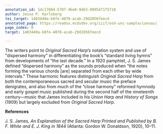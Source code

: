 ```yaml
---
annotation_id: 1dc17604-5707-4be8-9d63-9095471f5f18
author: Jesse P. Karlsberg
tei_target: 1403440a-b8fe-4078-acab-29d2856feecd
annotated_page: https://readux.ecdsdev.org/iiif/osh-unc-sample/canvas/_osh-1.jpg
page_index: 0
target: 1403440a-b8fe-4078-acab-29d2856feecd

---
```

<p>The writers point to <em>Original Sacred Harp</em>&rsquo;s notation system and use of "dispersed harmony" in differentiating the book&rsquo;s &ldquo;standard living hymns&rdquo; from developments of &ldquo;the last decade.&rdquo; In a 1920 pamphlet, J. S. James defined &ldquo;dispersed harmony&rdquo; as the sounds produced when &ldquo;the notes forming the various chords [are] separated from each other by wide intervals.&rdquo; These harmonic features distinguish <em>Original Sacred Harp</em> from both the contemporaneous sacred and secular music the preface denigrates, and also from much of the &ldquo;close harmony&rdquo; reformed hymnody and early gospel music published during the second half of the nineteenth century&mdash;music that James included in his <em>Union Harp and History of Songs</em> (1909) but largely excluded from <em>Original Sacred Harp</em>.</p>
<p><strong>References</strong></p>
<p>J. S. James, <em>An Explanation of the Sacred Harp Printed and Published by B. F. White and E. J. King in 1844</em> (Atlanta: Gordon W. Donaldson, 1920), 10&ndash;11.</p>
